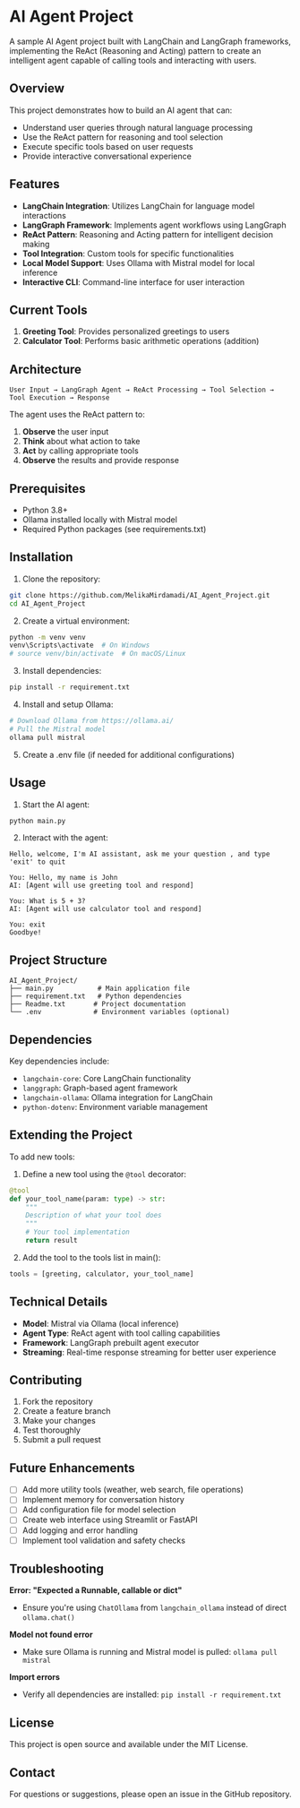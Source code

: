# AI Agent Project

A sample AI Agent project built with LangChain and LangGraph frameworks, implementing the ReAct (Reasoning and Acting) pattern to create an intelligent agent capable of calling tools and interacting with users.

## Overview

This project demonstrates how to build an AI agent that can:
- Understand user queries through natural language processing
- Use the ReAct pattern for reasoning and tool selection
- Execute specific tools based on user requests
- Provide interactive conversational experience

## Features

- **LangChain Integration**: Utilizes LangChain for language model interactions
- **LangGraph Framework**: Implements agent workflows using LangGraph
- **ReAct Pattern**: Reasoning and Acting pattern for intelligent decision making
- **Tool Integration**: Custom tools for specific functionalities
- **Local Model Support**: Uses Ollama with Mistral model for local inference
- **Interactive CLI**: Command-line interface for user interaction

## Current Tools

1. **Greeting Tool**: Provides personalized greetings to users
2. **Calculator Tool**: Performs basic arithmetic operations (addition)

## Architecture

```
User Input → LangGraph Agent → ReAct Processing → Tool Selection → Tool Execution → Response
```

The agent uses the ReAct pattern to:
1. **Observe** the user input
2. **Think** about what action to take
3. **Act** by calling appropriate tools
4. **Observe** the results and provide response

## Prerequisites

- Python 3.8+
- Ollama installed locally with Mistral model
- Required Python packages (see requirements.txt)

## Installation

1. Clone the repository:
```bash
git clone https://github.com/MelikaMirdamadi/AI_Agent_Project.git
cd AI_Agent_Project
```

2. Create a virtual environment:
```bash
python -m venv venv
venv\Scripts\activate  # On Windows
# source venv/bin/activate  # On macOS/Linux
```

3. Install dependencies:
```bash
pip install -r requirement.txt
```

4. Install and setup Ollama:
```bash
# Download Ollama from https://ollama.ai/
# Pull the Mistral model
ollama pull mistral
```

5. Create a .env file (if needed for additional configurations)

## Usage

1. Start the AI agent:
```bash
python main.py
```

2. Interact with the agent:
```
Hello, welcome, I'm AI assistant, ask me your question , and type 'exit' to quit

You: Hello, my name is John
AI: [Agent will use greeting tool and respond]

You: What is 5 + 3?
AI: [Agent will use calculator tool and respond]

You: exit
Goodbye!
```

## Project Structure

```
AI_Agent_Project/
├── main.py           # Main application file
├── requirement.txt   # Python dependencies
├── Readme.txt       # Project documentation
└── .env             # Environment variables (optional)
```

## Dependencies

Key dependencies include:
- `langchain-core`: Core LangChain functionality
- `langgraph`: Graph-based agent framework
- `langchain-ollama`: Ollama integration for LangChain
- `python-dotenv`: Environment variable management

## Extending the Project

To add new tools:

1. Define a new tool using the `@tool` decorator:
```python
@tool
def your_tool_name(param: type) -> str:
    """
    Description of what your tool does
    """
    # Your tool implementation
    return result
```

2. Add the tool to the tools list in main():
```python
tools = [greeting, calculator, your_tool_name]
```

## Technical Details

- **Model**: Mistral via Ollama (local inference)
- **Agent Type**: ReAct agent with tool calling capabilities
- **Framework**: LangGraph prebuilt agent executor
- **Streaming**: Real-time response streaming for better user experience

## Contributing

1. Fork the repository
2. Create a feature branch
3. Make your changes
4. Test thoroughly
5. Submit a pull request

## Future Enhancements

- [ ] Add more utility tools (weather, web search, file operations)
- [ ] Implement memory for conversation history
- [ ] Add configuration file for model selection
- [ ] Create web interface using Streamlit or FastAPI
- [ ] Add logging and error handling
- [ ] Implement tool validation and safety checks

## Troubleshooting

**Error: "Expected a Runnable, callable or dict"**
- Ensure you're using `ChatOllama` from `langchain_ollama` instead of direct `ollama.chat()`

**Model not found error**
- Make sure Ollama is running and Mistral model is pulled: `ollama pull mistral`

**Import errors**
- Verify all dependencies are installed: `pip install -r requirement.txt`

## License

This project is open source and available under the MIT License.

## Contact

For questions or suggestions, please open an issue in the GitHub repository. 
